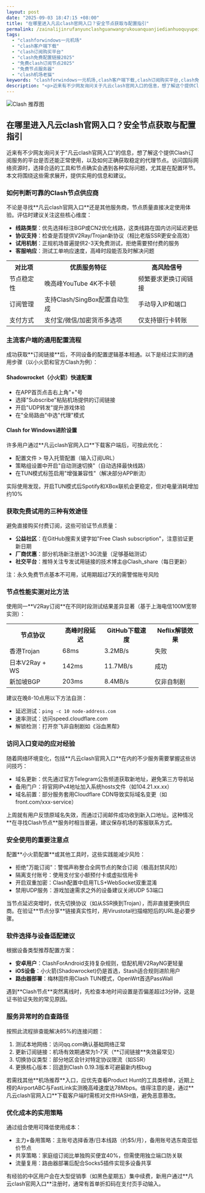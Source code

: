 ```yaml
---
layout: post
date: "2025-09-03 18:47:15 +08:00"
title: "在哪里进入凡云clash官网入口？安全节点获取与配置指引"
permalink: /zainalijinrufanyunclashguanwangrukouanquanjiedianhuoquyupeizhizhiyin/
tags:
  - "clashforwindows一元机场"
  - "clash客户端下载"
  - "clash订阅购买平台"
  - "clash免费配置链接2025"
  - "免费clash订阅节点2025"
  - "免费节点服务器"
  - "clash机场老猫"
keywords: "clashforwindows一元机场,clash客户端下载,clash订阅购买平台,clash免费配置链接2025,免费clash订阅节点2025,免费节点服务器,clash机场老猫"
description: "<p>近来有不少网友询问关于凡云clash官网入口的信息，想了解这个提供Clash订阅服务的平台是否还能正常使用，以及如何正确获取稳定的代理节点。访问国际网络资源时，选择合适的工具和节点确实会遇到各种实际问题，尤其是在配置环节。本文将围绕这些需求展开，提供实用的信息和建议。</p>"
---
```


![Clash 推荐图](https://clashjd.github.io/assets/img/机场节点购买.png)

## 在哪里进入凡云clash官网入口？安全节点获取与配置指引

<p>近来有不少网友询问关于"凡云clash官网入口"的信息，想了解这个提供Clash订阅服务的平台是否还能正常使用，以及如何正确获取稳定的代理节点。访问国际网络资源时，选择合适的工具和节点确实会遇到各种实际问题，尤其是在配置环节。本文将围绕这些需求展开，提供实用的信息和建议。</p>
<h3>如何判断可靠的Clash节点供应商</h3>
<p>不论是寻找**凡云clash官网入口**还是其他服务商，节点质量直接决定使用体验。评估时建议关注这些核心维度：</p>
<ul>
<li><strong>线路类型</strong>：优先选择标注BGP或CN2优化线路，这类线路在国内访问延迟更低</li>
<li><strong>协议支持</strong>：检查是否提供V2Ray/Trojan新协议（相比老版SSR更安全高效）</li>
<li><strong>试用机制</strong>：正规机场普遍提供2-3天免费测试，拒绝需要预付费的服务</li>
<li><strong>客服响应</strong>：测试工单响应速度，高峰时段能否及时解决问题</li>
</ul>
<table>
<tr>
<th>对比项</th>
<th>优质服务特征</th>
<th>高风险信号</th>
</tr>
<tr>
<td>节点稳定性</td>
<td>晚高峰YouTube 4K不卡顿</td>
<td>频繁要求更换订阅链接</td>
</tr>
<tr>
<td>订阅管理</td>
<td>支持Clash/SingBox配置自动生成</td>
<td>手动导入IP和端口</td>
</tr>
<tr>
<td>支付方式</td>
<td>支付宝/微信/加密货币多选项</td>
<td>仅支持银行卡转账</td>
</tr>
</table>
<h3>主流客户端的通用配置流程</h3>
<p>成功获取**订阅链接**后，不同设备的配置逻辑基本相通。以下是经过实测的通用步骤（以小火箭和官方Clash为例）：</p>
<h4>Shadowrocket（小火箭）快速配置</h4>
<ul>
<li>在APP首页点击右上角"+"号</li>
<li>选择"Subscribe"粘贴机场提供的订阅链接</li>
<li>开启"UDP转发"提升游戏体验</li>
<li>在"全局路由"中选"代理"模式</li>
</ul>
<h4>Clash for Windows进阶设置</h4>
<p>许多用户通过**凡云clash官网入口**下载客户端后，可按此优化：</p>
<ul>
<li>配置文件 > 导入托管配置（输入订阅URL）</li>
<li>策略组设置中开启"自动测速切换"（自动选择最快线路）</li>
<li>在TUN模式标签启用"增强兼容性"（解决部分APP断流）</li>
</ul>
<p>实际使用发现，开启TUN模式后Spotify和XBox联机会更稳定，但对电量消耗增加约10%</p>
<h3>获取免费试用的三种有效途径</h3>
<p>避免直接购买付费订阅，这些可验证节点质量：</p>
<ul>
<li><strong>公益社区</strong>：在GitHub搜索关键字如"Free Clash subscription"，注意验证更新日期</li>
<li><strong>厂商优惠</strong>：部分机场新注册送1-3G流量（足够基础测试）</li>
<li><strong>社交平台</strong>：推特关注专发试用链接的技术博主@Clash_share（每日更新）</li>
</ul>
<p>注：永久免费节点基本不可用，试用期超过7天的需警惕账号风险</p>
<h3>节点性能实测对比方法</h3>
<p>使用同一**V2Ray订阅**在不同时段测试结果差异显著（基于上海电信100M宽带实测）：</p>
<table>
<tr>
<th>节点协议</th>
<th>高峰时段延迟</th>
<th>GitHub下载速度</th>
<th>Neflix解锁效果</th>
</tr>
<tr>
<td>香港Trojan</td>
<td>68ms</td>
<td>3.2MB/s</td>
<td>失败</td>
</tr>
<tr>
<td>日本V2Ray + WS</td>
<td>142ms</td>
<td>11.7MB/s</td>
<td>成功</td>
</tr>
<tr>
<td>新加坡BGP</td>
<td>203ms</td>
<td>8.4MB/s</td>
<td>仅非自制剧</td>
</tr>
</table>
<p>建议在晚8-10点用以下方法自测：</p>
<ul>
<li>延迟测试：<code>ping -c 10 node-address.com</code></li>
<li>速率测试：访问speed.cloudflare.com</li>
<li>解锁检测：打开奈飞非自制剧如《浴血黑帮》</li>
</ul>
<h3>访问入口变动的应对经验</h3>
<p>随着网络环境变化，包括**凡云clash官网入口**在内的不少服务需要掌握这些访问技巧：</p>
<ul>
<li>域名更新：优先通过官方Telegram公告频道获取新地址，避免第三方导航站</li>
<li>备用门户：将官网IPv4地址加入系统hosts文件（如104.21.xx.xx）</li>
<li>域名前置：部分服务套用Cloudflare CDN导致实际域名变更（如front.com/xxx-service）</li>
</ul>
<p>上周就有用户反馈原域名失效，而通过订阅邮件成功收到新入口地址。这种情况**在寻找Clash节点**服务时相当普遍，建议保存机场的客服联系方式。</p>
<h3>安全使用的重要注意点</h3>
<p>配置**小火箭配置**或其他工具时，这些实践能减少风险：</p>
<ul>
<li>拒绝"万能订阅"：警惕声称整合全网节点的聚合订阅（极高封禁风险）</li>
<li>隔离支付账号：使用支付宝小额预付卡或虚拟信用卡</li>
<li>开启双重加密：Clash配置中启用TLS+WebSocket双重混淆</li>
<li>禁用UDP服务：游戏加速需求之外的设备建议关闭UDP 53端口</li>
</ul>
<p>当节点延迟突增时，优先切换协议（如从SSR换到Trojan），而非直接更换供应商。在验证**节点分享**链接真实性时，用Virustotal扫描缩短后的URL是必要步骤。</p>
<h3>软件选择与设备适配建议</h3>
<p>根据设备类型推荐配置方案：</p>
<ul>
<li><strong>安卓用户</strong>：ClashForAndroid支持复杂规则，低配机用V2RayNG更轻量</li>
<li><strong>iOS设备</strong>：小火箭(Shadowrocket)仍是首选，Stash适合规则进阶用户</li>
<li><strong>路由器部署</strong>：梅林固件用Clash TUN模式，OpenWrt首选PassWall</li>
</ul>
<p>遇到**Clash节点**突然离线时，先检查本地时间设置是否偏差超过3分钟，这是证书验证失败的常见原因。</p>
<h3>服务异常时的自查路径</h3>
<p>按照此流程排查能解决85%的连接问题：</p>
<ol>
<li>测试本地网络：访问qq.com确认基础网络正常</li>
<li>更新订阅链接：机场有效期通常为1-7天（**订阅链接**失效最常见）</li>
<li>切换协议类型：部分地区会针对特定协议限流（如SSR）</li>
<li>更换核心版本：回退到Clash 0.19.3版本可避最新内核bug</li>
</ol>
<p>若需找其他**机场推荐**入口，应优先查看Product Hunt的工具类榜单，近期上榜的AirportABC与FastLink实测晚高峰速度达78Mbps。值得注意的是，通过**凡云clash官网入口**下载客户端时需核对文件HASH值，避免恶意篡改。</p>
<h3>优化成本的实用策略</h3>
<p>通过组合使用可降低使用成本：</p>
<ul>
<li>主力+备用策略：主账号选择香港/日本线路（约$5/月），备用账号选东南亚低价节点</li>
<li>共享策略：家庭组订阅比单独购买便宜40%，但需使用独立端口防关联</li>
<li>流量复用：路由器部署后配合Socks5插件实现多设备共享</li>
</ul>
<p>有经验的中区用户会在大型促销季（如黑色星期五）集中续费，新用户通过**凡云clash官网入口**注册时，通常有首单折扣码在支付页手动输入。</p>
